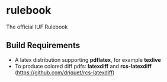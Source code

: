 # rulebook

The official IUF Rulebook

## Build Requirements
* A latex distribution supporting **pdflatex**, for example **texlive**
* To produce colored diff pdfs: **latexdiff** and **rcs-latexdiff** (https://github.com/driquet/rcs-latexdiff)
